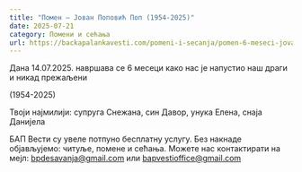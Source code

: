 ```yaml
---
title: "Помен – Јован Поповић Поп (1954-2025)"
date: 2025-07-21
category: Помени и сећања
url: https://backapalankavesti.com/pomeni-i-secanja/pomen-6-meseci-jovan-popovic-pop-1954-2025-x/
---
```


Дана 14.07.2025. навршава се 6 месеци како нас је напустио наш драги и никад прежаљени

(1954-2025)

Твоји најмилији: супруга Снежана, син Давор, унука Елена, снаја Данијела

БАП Вести су увеле потпуно бесплатну услугу. Без накнаде објављујемо: читуље, помене и сећања. Можете нас контактирати на мејл: bpdesavanja@gmail.com или bapvestioffice@gmail.com
